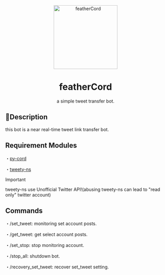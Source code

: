 <div align="center">
	<a href="https://github.com/CrossDarkrix/featherCord">
	<img width="200px" height="200px" alt="featherCord" src="https://raw.githubusercontent.com/CrossDarkrix/featherCord/main/images/feathercord.png"></a>

# featherCord
a simple tweet transfer bot.

</div>


## 📝Description
this bot is a near real-time tweet link transfer bot.


## Requirement Modules
・[py-cord](https://github.com/Pycord-Development/pycord)

・[tweety-ns](https://github.com/mahrtayyab/tweety)

> [!IMPORTANT]
> tweety-ns use Unofficial Twitter API!(abusing tweety-ns can lead to "read only" twitter account)

## Commands
・/set_tweet: monitoring set account posts.

・/get_tweet: get select account posts.

・/set_stop: stop monitoring account.

・/stop_all: shutdown bot.

・/recovery_set_tweet: recover set_tweet setting.
